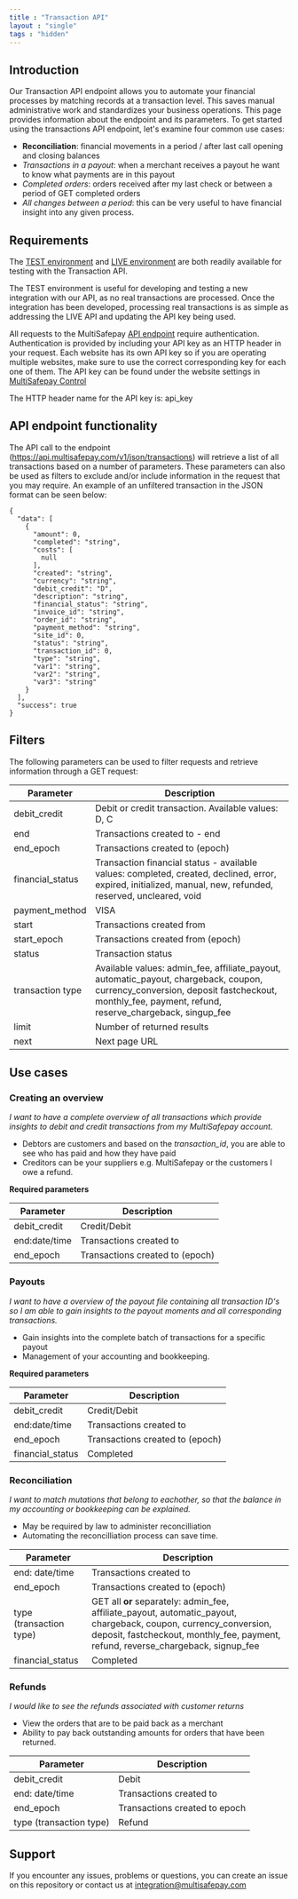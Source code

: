 ```yaml
---
title : "Transaction API"
layout : "single"
tags : "hidden"
---
```


## Introduction

Our Transaction API endpoint allows you to automate your financial processes by matching records at a transaction level. This saves manual administrative work and standardizes your business operations. This page provides information about the endpoint and its parameters. To get started using the transactions API endpoint, let's examine four common use cases:

* **Reconciliation**: financial movements in a period / after last call opening and closing balances
* _Transactions in a payout_: when a merchant receives a payout he want to know what payments are in this payout
* _Completed orders_: orders received after my last check or between a period of GET completed orders
* _All changes between a period_: this can be very useful to have financial insight into any given process.


## Requirements

The [TEST environment](https://testmerchant.multisafepay.com/) and [LIVE environment](https://merchant.multisafepay.com/) are both readily available for testing with the Transaction API.

The TEST environment is useful for developing and testing a new integration with our API, as no real transactions are processed. Once the integration has been developed, processing real transactions is as simple as addressing the LIVE API and updating the API key being used.

All requests to the MultiSafepay [API endpoint](https://api.multisafepay.com/v1/json/transactions) require authentication. Authentication is provided by including your API key as an HTTP header in your request. Each website has its own API key so if you are operating multiple websites, make sure to use the correct corresponding key for each one of them. The API key can be found under the website settings in [MultiSafepay Control](https://merchant.multisafepay.com/)

The HTTP header name for the API key is: api_key

## API endpoint functionality

The API call to the endpoint (https://api.multisafepay.com/v1/json/transactions) will retrieve a list of all transactions based on a number of parameters. These parameters can also be used as filters to exclude and/or include information in the request that you may require. An example of an unfiltered transaction in the JSON format can be seen below:

```
{
  "data": [
    {
      "amount": 0,
      "completed": "string",
      "costs": [
        null
      ],
      "created": "string",
      "currency": "string",
      "debit_credit": "D",
      "description": "string",
      "financial_status": "string",
      "invoice_id": "string",
      "order_id": "string",
      "payment_method": "string",
      "site_id": 0,
      "status": "string",
      "transaction_id": 0,
      "type": "string",
      "var1": "string",
      "var2": "string",
      "var3": "string"
    }
  ],
  "success": true
}
```

## Filters 

The following parameters can be used to filter requests and retrieve information through a GET request:

| Parameter | Description                  |
|------------------|-----------------------|
| debit_credit     | Debit or credit transaction. Available values: D, C              |
| end     | Transactions created to - end          |
| end_epoch     | Transactions created to (epoch)                  |
| financial_status                               |  Transaction financial status - available values: completed, created, declined, error, expired, initialized, manual, new, refunded, reserved, uncleared, void                |
| payment_method                              | VISA                   |
| start                              |Transactions created from                  |
| start_epoch                              | Transactions created from (epoch)                 |
| status                              |  Transaction status                 |
| transaction type                              | Available values: admin_fee, affiliate_payout, automatic_payout, chargeback, coupon, currency_conversion, deposit fastcheckout, monthly_fee, payment, refund, reserve_chargeback, singup_fee                  |
| limit                               | Number of returned results                  |
| next                              |  Next page URL                  |

## Use cases

### Creating an overview

_I want to have a complete overview of all transactions which provide insights to debit and credit transactions from my MultiSafepay account._

* Debtors are customers and based on the *transaction_id*, you are able to see who has paid and how they have paid
* Creditors can be your suppliers e.g. MultiSafepay or the customers I owe a refund.

__Required parameters__

| Parameter  | Description                  |
|------------------|-----------------------|
| debit_credit            |  Credit/Debit         |
| end:date/time              |  Transactions created to         |
| end_epoch           |  Transactions created to (epoch)         |


### Payouts

 _I want to have a overview of the payout file containing all transaction ID's so I am able to gain insights to the payout moments and all corresponding transactions._

* Gain insights into the complete batch of transactions for a specific payout
* Management of your accounting and bookkeeping.


__Required parameters__

| Parameter  | Description                  |
|------------------|-----------------------|
| debit_credit            |  Credit/Debit         |
| end:date/time              |  Transactions created to         |
| end_epoch           |  Transactions created to (epoch)         |
| financial_status           |  Completed         |


### Reconciliation

_I want to match mutations that belong to eachother, so that the balance in my accounting or bookkeeping can be explained._

* May be required by law to administer reconcilliation
* Automating the reconcilliation process can save time.

| Parameter  | Description                  |
|------------------|-----------------------|
| end: date/time            |  Transactions created to       |
| end_epoch              |  Transactions created to (epoch)         |
| type (transaction type)          |  GET all __or__ separately: admin_fee, affiliate_payout, automatic_payout, chargeback, coupon, currency_conversion, deposit, fastcheckout, monthly_fee, payment, refund, reverse_chargeback, signup_fee         |
| financial_status           |  Completed         |

### Refunds

_I would like to see the refunds associated with customer returns_

* View the orders that are to be paid back as a merchant
* Ability to pay back outstanding amounts for orders that have been returned.

| Parameter  | Description                  |
|------------------|-----------------------|
| debit_credit           |  Debit       |
| end: date/time              |  Transactions created to          |
| end_epoch          |  Transactions created to epoch         |
| type (transaction type)           |  Refund         |



## Support

If you encounter any issues, problems or questions, you can create an issue on this repository or contact us at <integration@multisafepay.com>
